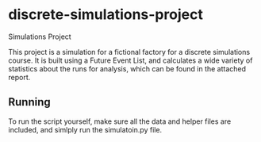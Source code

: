 # discrete-simulations-project
Simulations Project

This project is a simulation for a fictional factory for a discrete simulations course. It is built using a Future Event List, and calculates a wide variety of statistics about the runs for analysis, which can be found in the attached report.

## Running

To run the script yourself, make sure all the data and helper files are included, and simlply run the simulatoin.py file. 
